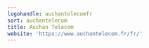 ```yaml
---
logohandle: auchantelecomfr
sort: auchantelecom
title: Auchan Telecom
website: 'https://www.auchantelecom.fr/fr/'
---
```


